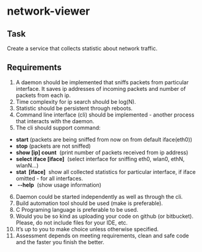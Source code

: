 # network-viewer

## Task
Create a service that collects statistic about network traffic.

## Requirements
1. A daemon should be implemented that sniffs packets from particular interface. It
saves ip addresses of incoming packets and number of packets from each ip.
2. Time complexity for ip search should be log(N).
3. Statistic should be persistent through reboots.
4. Command line interface (cli) should be implemented - another process that
interacts with the daemon.
5. The cli should support command:
* **start**​ (packets are being sniffed from now on from default iface(eth0))
* **stop**​ (packets are not sniffed)
* **show [ip] count** ​ (print number of packets received from ip address)
* **select iface [iface]** ​ (select interface for sniffing eth0, wlan0, ethN,
wlanN...)
* **stat​ ​ [iface]** ​ show all collected statistics for particular interface, if iface
omitted - for all interfaces.
* ​ **--help** ​ (show usage information)
6. Daemon could be started independently as well as through the cli.
7. Build automation tool should be used (make is preferable).
8. C Programing language is preferable to be used.
9. Would you be so kind as uploading your code on github (or bitbucket). Please, do
not include files for your IDE, etc.
10. It’s up to you to make choice unless otherwise specified.
11. Assessment depends on meeting requirements, clean and safe code and the
faster you finish the better.
